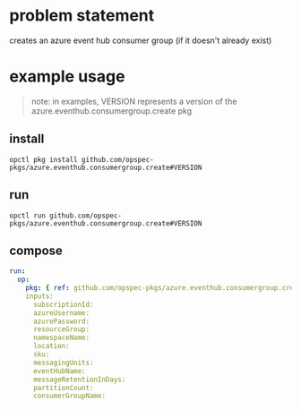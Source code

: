# problem statement
creates an azure event hub consumer group (if it doesn't already exist)

# example usage

> note: in examples, VERSION represents a version of the azure.eventhub.consumergroup.create pkg

## install

```shell
opctl pkg install github.com/opspec-pkgs/azure.eventhub.consumergroup.create#VERSION
```

## run

```
opctl run github.com/opspec-pkgs/azure.eventhub.consumergroup.create#VERSION
```

## compose

```yaml
run:
  op:
    pkg: { ref: github.com/opspec-pkgs/azure.eventhub.consumergroup.create#VERSION }
    inputs: 
      subscriptionId:
      azureUsername:
      azurePassword:
      resourceGroup:
      namespaceName:
      location:
      sku:
      messagingUnits:
      eventHubName:
      messageRetentionInDays:
      partitionCount:
      consumerGroupName:
```